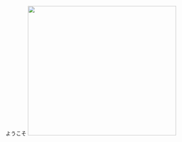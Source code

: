 ようこそ
<img src="https://github.com/Xedera/xedera/blob/main/golden%20retriever.gif" width="400" height="350" />

